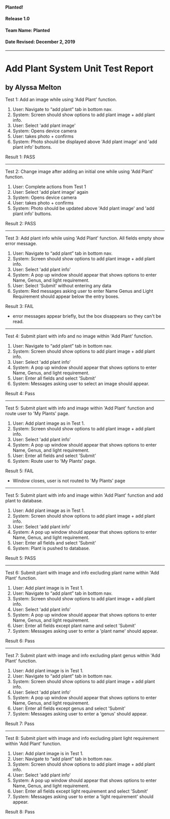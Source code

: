 #### Planted!
#### Release 1.0 
#### **Team Name: Planted**
#### **Date Revised: December 2, 2019**

------

# Add Plant System Unit Test Report 
by Alyssa Melton
--------------------------------------------------------------------------------

Test 1: Add an image while using 'Add Plant' function.
  1) User: Navigate to “add plant” tab in bottom nav.
  2) System: Screen should show options to add plant image + add plant info.
  3) User: Select 'add plant image'
  4) System: Opens device camera
  5) User: takes photo + confirms
  6) System: Photo should be displayed above 'Add plant image' and 'add plant info' buttons.

Result 1: PASS

--------------------------------------------------------------------------------

Test 2: Change image after adding an initial one while using 'Add Plant' function.
  1) User: Complete actions from Test 1
  3) User: Select 'add plant image' again
  4) System: Opens device camera
  5) User: takes photo + confirms
  6) System: Photo should be updated above 'Add plant image' and 'add plant info' buttons.

  Result 2: PASS

--------------------------------------------------------------------------------

  Test 3: Add plant info while using 'Add Plant' function. All fields empty show error message.
  1) User: Navigate to “add plant” tab in bottom nav.
  2) System: Screen should show options to add plant image + add plant info.
  3) User: Select 'add plant info'
  4) System: A pop up window should appear that shows options to enter Name, Genus, and light requirement.
  5) User: Select 'Submit' without entering any data
  6) System: Red messages asking user to enter Name Genus and Light Requirement should appear
     below the entry boxes.

  Result 3: FAIL
  - error messages appear briefly, but the box disappears so they can't be read.

--------------------------------------------------------------------------------

Test 4: Submit plant with info and no image within 'Add Plant' function.
1) User: Navigate to “add plant” tab in bottom nav.
2) System: Screen should show options to add plant image + add plant info.
3) User: Select 'add plant info'
4) System: A pop up window should appear that shows options to enter Name, Genus, and light requirement.
5) User: Enter all fields and select 'Submit'
6) System: Messages asking user to select an image should appear.

Result 4: Pass

--------------------------------------------------------------------------------

Test 5: Submit plant with info and image within 'Add Plant' function and route
user to 'My Plants' page.
1) User: Add plant image as in Test 1.
2) System: Screen should show options to add plant image + add plant info.
3) User: Select 'add plant info'
4) System: A pop up window should appear that shows options to enter Name, Genus, and light requirement.
5) User: Enter all fields and select 'Submit'
6) System: Route user to 'My Plants' page.

Result 5: FAIL
- Window closes, user is not routed to 'My Plants' page

--------------------------------------------------------------------------------

Test 5: Submit plant with info and image within 'Add Plant' function and add plant
to database.
1) User: Add plant image as in Test 1.
2) System: Screen should show options to add plant image + add plant info.
3) User: Select 'add plant info'
4) System: A pop up window should appear that shows options to enter Name, Genus, and light requirement.
5) User: Enter all fields and select 'Submit'
6) System: Plant is pushed to database.

Result 5: PASS

--------------------------------------------------------------------------------

Test 6: Submit plant with image and info excluding plant name within 'Add Plant' function.
1) User: Add plant image is in Test 1.
2) User: Navigate to “add plant” tab in bottom nav.
3) System: Screen should show options to add plant image + add plant info.
4) User: Select 'add plant info'
5) System: A pop up window should appear that shows options to enter Name, Genus, and light requirement.
6) User: Enter all fields except plant name and select 'Submit'
7) System: Messages asking user to enter a 'plant name' should appear.

Result 6: Pass

--------------------------------------------------------------------------------

Test 7: Submit plant with image and info excluding plant genus within 'Add Plant' function.
1) User: Add plant image is in Test 1.
2) User: Navigate to “add plant” tab in bottom nav.
3) System: Screen should show options to add plant image + add plant info.
4) User: Select 'add plant info'
5) System: A pop up window should appear that shows options to enter Name, Genus, and light requirement.
6) User: Enter all fields except genus and select 'Submit'
7) System: Messages asking user to enter a 'genus' should appear.

Result 7: Pass

--------------------------------------------------------------------------------

Test 8: Submit plant with image and info excluding plant light requirement within 'Add Plant' function.
1) User: Add plant image is in Test 1.
2) User: Navigate to “add plant” tab in bottom nav.
3) System: Screen should show options to add plant image + add plant info.
4) User: Select 'add plant info'
5) System: A pop up window should appear that shows options to enter Name, Genus, and light requirement.
6) User: Enter all fields except light requirement and select 'Submit'
7) System: Messages asking user to enter a 'light requirement' should appear.

Result 8: Pass
